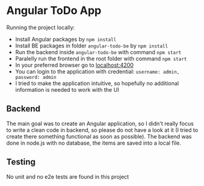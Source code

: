 # Angular ToDo App

Running the project locally:
- Install Angular packages by `npm install`
- Install BE packages in folder `angular-todo-be` by `npm install`
- Run the backend inside `angular-todo-be` with command `npm start`
- Paralelly run the frontend in the root folder with command `npm start`
- In your preferred browser go to [localhost:4200](http://localhost:4200) 
- You can login to the application with credential: `username: admin, password: admin`
- I tried to make the application intuitive, so hopefully no additional information is needed to work with the UI

## Backend
The main goal was to create an Angular application, so I didn't really focus to write a clean code in backend, so please do not have a look at it (I tried to create there something functional as soon as possible).
The backend was done in node.js with no database, the items are saved into a local file.

## Testing
No unit and no e2e tests are found in this project